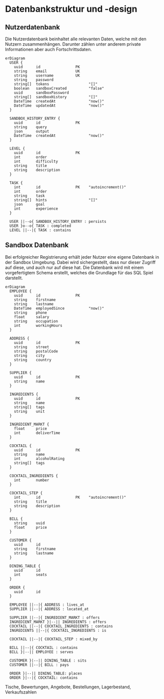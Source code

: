 # Datenbankstruktur und -design

## Nutzerdatenbank

Die Nutzerdatenbank beinhaltet alle relevanten Daten, welche mit den Nutzern zusammenhängen. Darunter zählen unter anderem private Informationen aber auch Fortschrittsdaten.

```mermaid
erDiagram
  USER {
    uuid      id                PK
    string    email             UK
    string    username          UK
    string    password
    string[]  tokens                  "[]"
    boolean   sandboxCreated          "false"
    uuid      sandboxPassword
    string[]  sandboxHistory          "[]"
    DateTime  createdAt               "now()"
    DateTime  updatedAt               "now()"
  }

  SANDBOX_HISTORY_ENTRY {
    uuid      id                PK
    string    query
    json      output
    DateTime  createdAt               "now()"
  }

  LEVEL {
    uuid      id                PK
    int       order
    int       difficulty
    string    title
    string    description
  }

  TASK {
    int       id                PK    "autoincrement()"
    int       order
    string    task
    string[]  hints                   "[]"
    json      goal
    int       experience
  }

  USER ||--o{ SANDBOX_HISTORY_ENTRY : persists
  USER }o--o{ TASK : completed
  LEVEL ||--|{ TASK : contains
```

## Sandbox Datenbank

Bei erfolgreicher Registrierung erhält jeder Nutzer eine eigene Datenbank in der Sandbox Umgebung. Dabei wird sichergestellt, dass nur dieser Zugriff auf diese, und auch nur auf diese hat. Die Datenbank wird mit einem vorgefertigtem Schema erstellt, welches die Grundlage für das SQL Spiel darstellt.

```mermaid
erDiagram
  EMPLOYEE {
    uuid      id                PK
    string    firstname
    string    lastname
    DateTime  employedSince           "now()"
    string    phone
    float     salary
    string    occupation
    int       workingHours
  }

  ADDRESS {
    uuid      id                PK
    string    street
    string    postalCode
    string    city
    string    country
  }

  SUPPLIER {
    uuid      id                PK
    string    name
  }

  INGREDIENTS {
    uuid      id                PK
    string    name
    string[]  tags
    string    unit
  }

  INGREDIENT_MARKT {
    float     price
    int       deliverTime
  }

  COCKTAIL {
    uuid      id                PK
    string    name
    int       alcoholRating
    string[]  tags
  }

  COCKTAIL_INGREDIENTS {
    int       number
  }

  COCKTAIL_STEP {
    int       id                PK    "autoincrement()"
    string    title
    string    description
  }

  BILL {
    string    uuid
    float     price
  }

  CUSTOMER {
    uuid      id
    string    firstname
    string    lastname
  }

  DINING_TABLE {
    uuid      id
    int       seats
  }

  ORDER {
    uuid      id
  }

  EMPLOYEE ||--|{ ADDRESS : lives_at
  SUPPLIER ||--|{ ADDRESS : located_at

  SUPPLIER ||--|{ INGREDIENT_MARKT : offers
  INGREDIENT_MARKT }|--|| INGREDIENTS : offers
  COCKTAIL ||--|{ COCKTAIL_INGREDIENTS : contains
  INGREDIENTS ||--|{ COCKTAIL_INGREDIENTS : is
  
  COCKTAIL ||--|{ COCKTAIL_STEP : mixed_by
  
  BILL ||--|{ COCKTAIL : contains
  BILL }|--|| EMPLOYEE : serves

  CUSTOMER }|--|| DINING_TABLE : sits
  CUSTOMER ||--|{ BILL : pays

  ORDER }|--|| DINING_TABLE: places
  ORDER }|--|{ COCKTAIL: contains
```

Tische, Bewertungen, Angebote, Bestellungen, Lagerbestand, Verkaufszahlen
